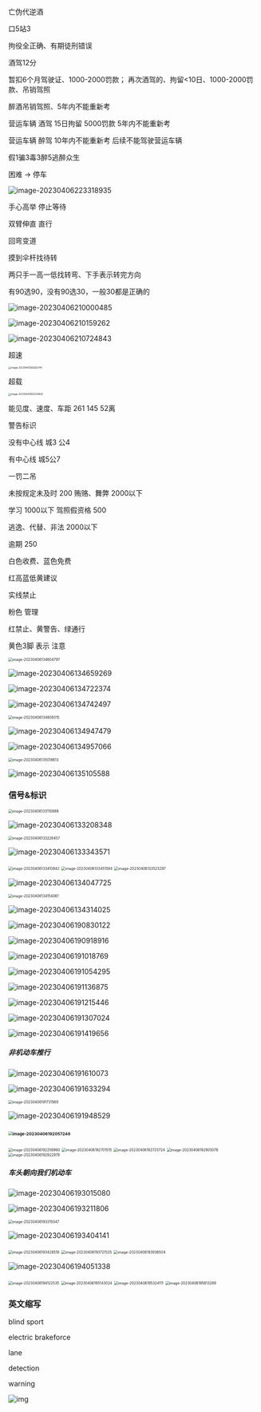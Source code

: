亡伪代逆酒

口5站3

拘役全正确、有期徒刑错误



酒驾12分

暂扣6个月驾驶证、1000-2000罚款； 再次酒驾的、拘留<10日、1000-2000罚款、吊销驾照

醉酒吊销驾照、5年内不能重新考

营运车辆 酒驾 15日拘留 5000罚款 5年内不能重新考

营运车辆 醉驾 10年内不能重新考 后续不能驾驶营运车辆



假1骗3毒3醉5逃醉众生



困难 -> 停车



![image-20230406223318935](2023-04-06-143321.png)



手心高举 停止等待

双臂伸直 直行

回弯变道

摸到伞杆找待转

两只手一高一低找转弯、下手表示转完方向 



有90选90，没有90选30，一般30都是正确的



![image-20230406210000485](2023-04-06-130207.png)

![image-20230406210159262](2023-04-06-130201.png)

![image-20230406210724843](2023-04-06-130727.png)



超速

<img src="2023-04-05-002828.png" alt="image-20230405082823741" style="zoom:33%;" />

超载

<img src="2023-04-05-003235.png" alt="image-20230405083230842" style="zoom: 33%;" />

 



能见度、速度、车距 261 145 52离



警告标识



没有中心线 城3 公4

有中心线 城5公7



一罚二吊

未按规定未及时 200 贿赂、舞弊 2000以下

学习 1000以下 驾照假资格 500

逃逸、代替、非法 2000以下

逾期 250





白色收费、蓝色免费

红高蓝低黄建议 

实线禁止 

粉色 管理 

红禁止、黄警告、绿通行

黄色3脚 表示 注意

<img src="2023-04-06-054607.png" alt="image-20230406134604797" style="zoom:50%;" />

![image-20230406134659269](2023-04-06-054706.png)

![image-20230406134722374](2023-04-06-054724.png)

![image-20230406134742497](2023-04-06-054744.png)

<img src="2023-04-06-054812.png" alt="image-20230406134809315" style="zoom:50%;" />

![image-20230406134947479](2023-04-06-054949.png)

![image-20230406134957066](2023-04-06-054959.png)

<img src="2023-04-06-055020.png" alt="image-20230406135018613" style="zoom:50%;" />

![image-20230406135105588](2023-04-06-055107.png)

### 信号&标识



<img src="2023-04-06-053112.png" alt="image-20230406133110889" style="zoom:50%;" />

![image-20230406133208348](2023-04-06-053210.png)

<img src="2023-04-06-053229-20230406223728328.png" alt="image-20230406133226457" style="zoom:50%;" />

![image-20230406133343571](2023-04-06-053346.png)

<img src="2023-04-06-053412.png" alt="image-20230406133410842" style="zoom:50%;" />

<img src="2023-04-06-053455.png" alt="image-20230406133451594" style="zoom:50%;" />



<img src="2023-04-06-053527.png" alt="image-20230406133523297" style="zoom:50%;" />

![image-20230406134047725](2023-04-06-054049.png)

<img src="2023-04-06-143339.jpg" alt="image-20230406134154061" style="zoom:50%;" />

![image-20230406134314025](2023-04-06-054323.png)

![image-20230406190830122](2023-04-06-110839.png)

![image-20230406190918916](2023-04-06-110937.png)

![image-20230406191018769](2023-04-06-111020.png)

![image-20230406191054295](2023-04-06-111107.png)

![image-20230406191136875](2023-04-06-111139.png)

![image-20230406191215446](2023-04-06-111217.png)

![image-20230406191307024](2023-04-06-111309.png)

![image-20230406191419656](2023-04-06-111421.png)

##### 非机动车推行

![image-20230406191610073](2023-04-06-111621.png)

![image-20230406191633294](2023-04-06-111748.png)

<img src="2023-04-06-111734.png" alt="image-20230406191731569" style="zoom:50%;" />

![image-20230406191948529](2023-04-06-111951.png)



### <img src="2023-04-06-112059.png" alt="image-20230406192057248" style="zoom:50%;" />

<img src="2023-04-06-112305.png" alt="image-20230406192256960" style="zoom:50%;" />

<img src="2023-04-06-112706.png" alt="image-20230406192701515" style="zoom:50%;" />

<img src="2023-04-06-112728.png" alt="image-20230406192725724" style="zoom:50%;" />

<img src="2023-04-06-112806.png" alt="image-20230406192805076" style="zoom:50%;" />

<img src="2023-04-06-112929.png" alt="image-20230406192922979" style="zoom:50%;" />



#####  车头朝向我们机动车

![image-20230406193015080](2023-04-06-113020.png)

![image-20230406193211806](2023-04-06-113220.png)

<img src="2023-04-06-113316.png" alt="image-20230406193315047" style="zoom:50%;" />

![image-20230406193404141](2023-04-06-113406.png)

<img src="2023-04-06-113430.png" alt="image-20230406193428518" style="zoom:50%;" />

 

<img src="2023-04-06-113726.png" alt="image-20230406193721535" style="zoom:50%;" />

<img src="2023-04-06-113939.png" alt="image-20230406193936504" style="zoom:50%;" />

![image-20230406194051338](2023-04-06-114053.png)

<img src="2023-04-06-114125.png" alt="image-20230406194122535" style="zoom:50%;" />

<img src="2023-04-06-115144.png" alt="image-20230406195143024" style="zoom:50%;" />

<img src="2023-04-06-115325.png" alt="image-20230406195324111" style="zoom:50%;" />

<img src="2023-04-06-115615.png" alt="image-20230406195613289" style="zoom:50%;" />

### 英文缩写

blind sport 

electric brakeforce

lane

detection

warning

![img](2023-04-06-051736.jpg)